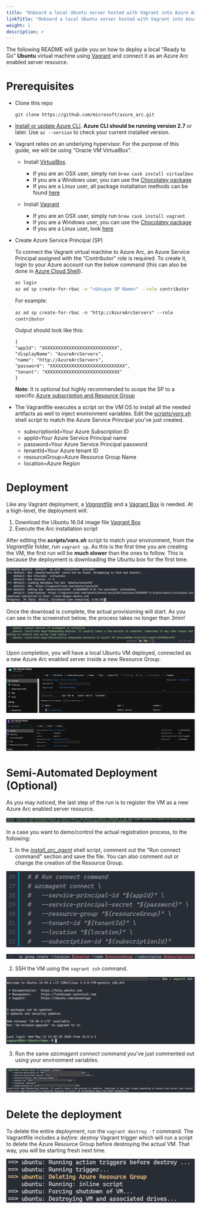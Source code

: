 ```yaml
---
title: "Onboard a local Ubuntu server hosted with Vagrant into Azure Arc"
linkTitle: "Onboard a local Ubuntu server hosted with Vagrant into Azure Arc"
weight: 1
description: >
---
```


The following README will guide you on how to deploy a local "Ready to Go" **Ubuntu** virtual machine using [Vagrant](https://www.vagrantup.com/) and connect it as an Azure Arc enabled server resource.

# Prerequisites

* Clone this repo

    ```terminal
    git clone https://github.com/microsoft/azure_arc.git
    ```
    
* [Install or update Azure CLI](https://docs.microsoft.com/en-us/cli/azure/install-azure-cli?view=azure-cli-latest). **Azure CLI should be running version 2.7** or later. Use ```az --version``` to check your current installed version.

* Vagrant relies on an underlying hypervisor. For the purpose of this guide, we will be using "Oracle VM VirtualBox".

    * Install [VirtualBox](https://www.virtualbox.org/wiki/Downloads). 
    
        - If you are an OSX user, simply run ```brew cask install virtualbox```
        - If you are a Windows user, you can use the [Chocolatey package](https://chocolatey.org/packages/virtualbox)
        - If you are a Linux user, all package installation methods can be found [here](https://www.virtualbox.org/wiki/Linux_Downloads)

    * Install [Vagrant](https://www.vagrantup.com/docs/installation/)

        - If you are an OSX user, simply run ```brew cask install vagrant``` 
        - If you are a Windows user, you can use the [Chocolatey package](https://chocolatey.org/packages/vagrant)
        - If you are a Linux user, look [here](https://www.vagrantup.com/downloads.html)

* Create Azure Service Principal (SP)   

    To connect the Vagrant virtual machine to Azure Arc, an Azure Service Principal assigned with the "Contributor" role is required. To create it, login to your Azure account run the below command (this can also be done in [Azure Cloud Shell](https://shell.azure.com/)). 

    ```bash
    az login
    az ad sp create-for-rbac -n "<Unique SP Name>" --role contributor
    ```

    For example:

    ```az ad sp create-for-rbac -n "http://AzureArcServers" --role contributor```

    Output should look like this:

    ```
    {
    "appId": "XXXXXXXXXXXXXXXXXXXXXXXXXXXX",
    "displayName": "AzureArcServers",
    "name": "http://AzureArcServers",
    "password": "XXXXXXXXXXXXXXXXXXXXXXXXXXXX",
    "tenant": "XXXXXXXXXXXXXXXXXXXXXXXXXXXX"
    }
    ```

    **Note**: It is optional but highly recommended to scope the SP to a specific [Azure subscription and Resource Group](https://docs.microsoft.com/en-us/cli/azure/ad/sp?view=azure-cli-latest)

* The Vagrantfile executes a script on the VM OS to install all the needed artifacts as well to inject environment variables. Edit the [*scripts/vars.sh*](./scripts/vars.sh) shell script to match the Azure Service Principal you've just created. 

    * subscriptionId=Your Azure Subscription ID
    * appId=Your Azure Service Principal name
    * password=Your Azure Service Principal password
    * tenantId=Your Azure tenant ID
    * resourceGroup=Azure Resource Group Name
    * location=Azure Region

# Deployment

Like any Vagrant deployment, a [*Vagrantfile*](../local/vagrant/ubuntu/Vagrantfile) and a [Vagrant Box](https://www.vagrantup.com/docs/boxes.html) is needed. At a high-level, the deployment will:

1. Download the Ubuntu 16.04 image file [Vagrant Box](https://app.vagrantup.com/ubuntu/boxes/xenial64)
2. Execute the Arc installation script

After editing the ***scripts/vars.sh*** script to match your environment, from the *Vagrantfile* folder, run ```vagrant up```. As this is the first time you are creating the VM, the first run will be **much slower** than the ones to follow. This is because the deployment is downloading the Ubuntu box for the first time.

![](./01.png)

Once the download is complete, the actual provisioning will start. As you can see in the screenshot below, the process takes no longer than 3min!

![](./02.png)

Upon completion, you will have a local Ubuntu VM deployed, connected as a new Azure Arc enabled server inside a new Resource Group. 

![](./03.png)

![](./04.png)

# Semi-Automated Deployment (Optional)

As you may noticed, the last step of the run is to register the VM as a new Azure Arc enabled server resource. 

![](./05.png)

In a case you want to demo/control the actual registration process, to the following: 

1. In the [*install_arc_agent*](./scripts/install_arc_agent.sh) shell script, comment out the "Run connect command" section and save the file. You can also comment out or change the creation of the Resource Group. 

![](./06.png)

![](./07.png)

2. SSH the VM using the ```vagrant ssh``` command.

![](./08.png)

3. Run the same *azcmagent connect* command you've just commented out using your environment variables. 

![](./09.png)

# Delete the deployment

To delete the entire deployment, run the ```vagrant destroy -f``` command. The Vagrantfile includes a *before: destroy* Vagrant trigger which will run a script to delete the Azure Resource Group before destroying the actual VM. That way, you will be starting fresh next time. 

![](./10.png)
